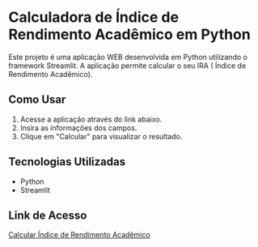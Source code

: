# Calculadora de Índice de Rendimento Acadêmico em Python

Este projeto é uma aplicação WEB desenvolvida em Python utilizando o framework Streamlit. A aplicação permite calcular o seu IRA ( Índice de Rendimento Acadêmico).
## Como Usar
1. Acesse a aplicação através do link abaixo.
2. Insira as informações dos campos.
3. Clique em "Calcular" para visualizar o resultado.

## Tecnologias Utilizadas
- Python
- Streamlit

## Link de Acesso
[Calcular Índice de Rendimento Acadêmico](https://calcular-ira.streamlit.app/)
